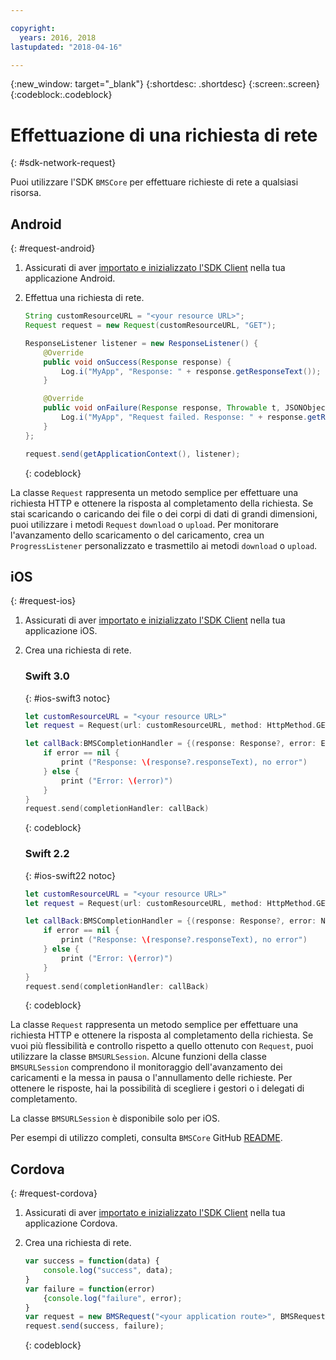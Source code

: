 ```yaml
---

copyright:
  years: 2016, 2018
lastupdated: "2018-04-16"

---
```

{:new_window: target="_blank"}
{:shortdesc: .shortdesc}
{:screen:.screen}
{:codeblock:.codeblock}

# Effettuazione di una richiesta di rete
{: #sdk-network-request}

Puoi utilizzare l'SDK `BMSCore` per effettuare richieste di rete a qualsiasi risorsa.

## Android
{: #request-android}

1. Assicurati di aver [importato e inizializzato l'SDK Client](sdk_BMSClient.html#init-BMSClient-android) nella tua applicazione Android. 

2. Effettua una richiesta di rete.

	```Java
	String customResourceURL = "<your resource URL>";
	Request request = new Request(customResourceURL, "GET");

	ResponseListener listener = new ResponseListener() {
		@Override
		public void onSuccess(Response response) {
			Log.i("MyApp", "Response: " + response.getResponseText());
		}

		@Override
		public void onFailure(Response response, Throwable t, JSONObject extendedInfo) {
			Log.i("MyApp", "Request failed. Response: " + response.getResponseText() + ". Error: " + t.getLocalizedMessage());
		}
	};

	request.send(getApplicationContext(), listener);
	```
	{: codeblock}

La classe `Request` rappresenta un metodo semplice per effettuare una richiesta HTTP e ottenere la risposta al completamento della richiesta. Se stai scaricando o caricando dei file o dei corpi di dati di grandi dimensioni, puoi utilizzare i metodi `Request` `download` o `upload`. Per monitorare l'avanzamento dello scaricamento o del caricamento, crea un `ProgressListener` personalizzato e trasmettilo ai metodi `download` o `upload`.

<!--For complete usage examples, see the `BMSCore` GitHub [README](https://github.com/ibm-bluemix-mobile-services/bms-clientsdk-android-core).-->


## iOS
{: #request-ios}

1. Assicurati di aver [importato e inizializzato l'SDK Client](sdk_BMSClient.html#init-BMSClient-ios) nella tua applicazione iOS. 

2. Crea una richiesta di rete.

	### Swift 3.0
	{: #ios-swift3 notoc}

	```Swift
	let customResourceURL = "<your resource URL>"
	let request = Request(url: customResourceURL, method: HttpMethod.GET)

	let callBack:BMSCompletionHandler = {(response: Response?, error: Error?) in
		if error == nil {
			print ("Response: \(response?.responseText), no error")
		} else {
			print ("Error: \(error)")
		}
	}
	request.send(completionHandler: callBack)
	```
	{: codeblock}

	### Swift 2.2
	{: #ios-swift22 notoc}

	```Swift
	let customResourceURL = "<your resource URL>"
	let request = Request(url: customResourceURL, method: HttpMethod.GET)

	let callBack:BMSCompletionHandler = {(response: Response?, error: NSError?) in
		if error == nil {
			print ("Response: \(response?.responseText), no error")
		} else {
			print ("Error: \(error)")
		}
	}
	request.send(completionHandler: callBack)
	```
	{: codeblock}

La classe `Request` rappresenta un metodo semplice per effettuare una richiesta HTTP e ottenere la risposta al completamento della richiesta. Se vuoi più flessibilità e controllo rispetto a quello ottenuto con `Request`, puoi utilizzare la classe `BMSURLSession`. Alcune funzioni della classe `BMSURLSession` comprendono il monitoraggio dell'avanzamento dei caricamenti e la messa in pausa o l'annullamento delle richieste. Per ottenere le risposte, hai la possibilità di scegliere i gestori o i delegati di completamento.

La classe `BMSURLSession` è disponibile solo per iOS.

Per esempi di utilizzo completi, consulta `BMSCore` GitHub [README](https://github.com/ibm-bluemix-mobile-services/bms-clientsdk-swift-core).


## Cordova
{: #request-cordova}

1. Assicurati di aver [importato e inizializzato l'SDK Client](sdk_BMSClient.html#init-BMSClient-cordova) nella tua applicazione Cordova. 

2. Crea una richiesta di rete.

	```Javascript
	var success = function(data) {
		console.log("success", data);
	}
	var failure = function(error)
		{console.log("failure", error);
	}
	var request = new BMSRequest("<your application route>", BMSRequest.GET);
	request.send(success, failure);
	```
	{: codeblock}

